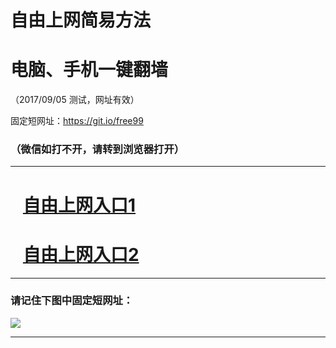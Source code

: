 ﻿# 自由上网简易方法

# 电脑、手机一键翻墙

（2017/09/05 测试，网址有效）

固定短网址：https://git.io/free99

### （微信如打不开，请转到浏览器打开）


***





# &nbsp;&nbsp; <a href="http://ft2055817188.fwq-tz1001.xyz/fwqtz01.html?t=09050015380 " target="_blank">自由上网入口1</a>
# &nbsp;&nbsp; <a href="http://ft2773125106.fwq-tz1002.xyz/fwqtz02.html?t=09050015169 " target="_blank">自由上网入口2</a>
***

### 请记住下图中固定短网址：

<img src="https://s3-us-west-2.amazonaws.com/fwq-1001/yjfq-20170905okok.png" /> 


***

